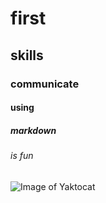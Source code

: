 # first 
## skills
### communicate
#### using 
##### markdown
###### is fun

![Image of Yaktocat](https://octodex.github.com/images/yaktocat.png)
